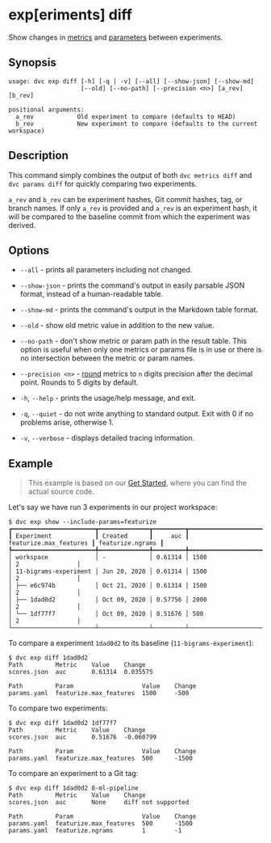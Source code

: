 # exp[eriments] diff

Show changes in [metrics](/doc/command-reference/metrics) and
[parameters](/doc/command-reference/params) between experiments.

## Synopsis

```usage
usage: dvc exp diff [-h] [-q | -v] [--all] [--show-json] [--show-md]
                    [--old] [--no-path] [--precision <n>] [a_rev] [b_rev]

positional arguments:
  a_rev            Old experiment to compare (defaults to HEAD)
  b_rev            New experiment to compare (defaults to the current workspace)
```

## Description

This command simply combines the output of both `dvc metrics diff` and
`dvc params diff` for quickly comparing two experiments.

`a_rev` and `b_rev` can be experiment hashes, Git commit hashes, tag, or branch
names. If only `a_rev` is provided and `a_rev` is an experiment hash, it will be
compared to the baseline commit from which the experiment was derived.

## Options

- `--all` - prints all parameters including not changed.

- `--show-json` - prints the command's output in easily parsable JSON format,
  instead of a human-readable table.

- `--show-md` - prints the command's output in the Markdown table format.

- `--old` - show old metric value in addition to the new value.

- `--no-path` - don't show metric or param path in the result table. This option
  is useful when only one metrics or params file is in use or there is no
  intersection between the metric or param names.

- `--precision <n>` -
  [round](https://docs.python.org/3/library/functions.html#round) metrics to `n`
  digits precision after the decimal point. Rounds to 5 digits by default.

- `-h`, `--help` - prints the usage/help message, and exit.

- `-q`, `--quiet` - do not write anything to standard output. Exit with 0 if no
  problems arise, otherwise 1.

- `-v`, `--verbose` - displays detailed tracing information.

## Example

> This example is based on our
> [Get Started](/doc/tutorials/get-started/experiments), where you can find the
> actual source code.

Let's say we have run 3 experiments in our project workspace:

```dvc
$ dvc exp show --include-params=featurize
┏━━━━━━━━━━━━━━━━━━━━━━━┳━━━━━━━━━━━━━━┳━━━━━━━━━┳━━━━━━━━━━━━━━━━━━━━━━━━┳━━━━━━━━━━━━━━━━━━┓
┃ Experiment            ┃ Created      ┃     auc ┃ featurize.max_features ┃ featurize.ngrams ┃
┡━━━━━━━━━━━━━━━━━━━━━━━╇━━━━━━━━━━━━━━╇━━━━━━━━━╇━━━━━━━━━━━━━━━━━━━━━━━━╇━━━━━━━━━━━━━━━━━━┩
│ workspace             │ -            │ 0.61314 │ 1500                   │ 2                │
│ 11-bigrams-experiment │ Jun 20, 2020 │ 0.61314 │ 1500                   │ 2                │
│ ├── e6c974b           │ Oct 21, 2020 │ 0.61314 │ 1500                   │ 2                │
│ ├── 1dad0d2           │ Oct 09, 2020 │ 0.57756 │ 2000                   │ 2                │
│ └── 1df77f7           │ Oct 09, 2020 │ 0.51676 │ 500                    │ 2                │
└───────────────────────┴──────────────┴─────────┴────────────────────────┴──────────────────┘
```

To compare a experiment `1dad0d2` to its baseline (`11-bigrams-experiment`):

```dvc
$ dvc exp diff 1dad0d2
Path         Metric    Value    Change
scores.json  auc       0.61314  0.035575

Path         Param                   Value    Change
params.yaml  featurize.max_features  1500     -500
```

To compare two experiments:

```dvc
$ dvc exp diff 1dad0d2 1df77f7
Path         Metric    Value    Change
scores.json  auc       0.51676  -0.060799

Path         Param                   Value    Change
params.yaml  featurize.max_features  500      -1500
```

To compare an experiment to a Git tag:

```dvc
$ dvc exp diff 1dad0d2 8-ml-pipeline
Path         Metric    Value    Change
scores.json  auc       None     diff not supported

Path         Param                   Value    Change
params.yaml  featurize.max_features  500      -1500
params.yaml  featurize.ngrams        1        -1
```
